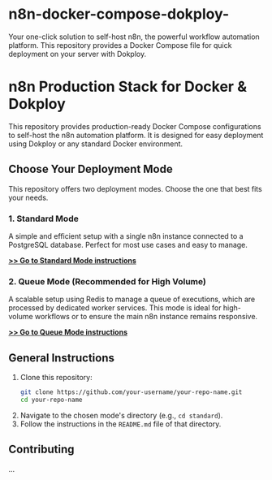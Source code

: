 # n8n-docker-compose-dokploy-
Your one-click solution to self-host n8n, the powerful workflow automation platform. This repository provides a Docker Compose file for quick deployment on your server with Dokploy.
# n8n Production Stack for Docker & Dokploy

This repository provides production-ready Docker Compose configurations to self-host the n8n automation platform. It is designed for easy deployment using Dokploy or any standard Docker environment.

## Choose Your Deployment Mode

This repository offers two deployment modes. Choose the one that best fits your needs.

### 1. Standard Mode

A simple and efficient setup with a single n8n instance connected to a PostgreSQL database. Perfect for most use cases and easy to manage.

**[>> Go to Standard Mode instructions](./standard/)**

### 2. Queue Mode (Recommended for High Volume)

A scalable setup using Redis to manage a queue of executions, which are processed by dedicated worker services. This mode is ideal for high-volume workflows or to ensure the main n8n instance remains responsive.

**[>> Go to Queue Mode instructions](./queue/)**

## General Instructions

1.  Clone this repository:
    ```bash
    git clone https://github.com/your-username/your-repo-name.git
    cd your-repo-name
    ```
2.  Navigate to the chosen mode's directory (e.g., `cd standard`).
3.  Follow the instructions in the `README.md` file of that directory.

## Contributing
...
